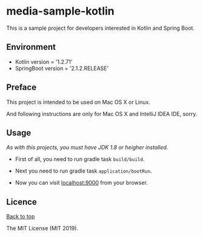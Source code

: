 # media-sample-kotlin

This is a sample project for developers interested in Kotlin and Spring Boot.

## Environment

* Kotlin version = '1.2.71'
* SpringBoot version = '2.1.2.RELEASE'

## Preface

This project is intended to be used on Mac OS X or Linux.

And following instructions are only for Mac OS X and IntelliJ IDEA IDE, sorry.


## Usage

*As with this projects, you must have JDK 1.8 or heigher installed.*

* First of all, you need to run gradle task `build/build`.

* Next you need to run gradle task `application/bootRun`.

* Now you can visit [localhost:9000](localhost:8081) from your browser.

## Licence

<a href="#media-sample-kotlin">Back to top</a>

The MIT License (MIT 2019).
